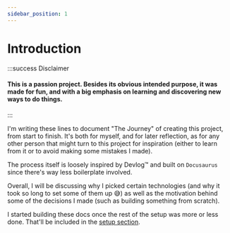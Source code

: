 ```yaml
---
sidebar_position: 1
---
```


# Introduction

:::success Disclaimer
#### This is a passion project. Besides its obvious intended purpose, it was made for fun, and with a big emphasis on learning and discovering new ways to do things.
:::

I'm writing these lines to document "The Journey" of creating this project, from start to finish. It's both for myself, and for later reflection, as for any other person that might turn to this project for inspiration (either to learn from it or to avoid making some mistakes I made).

The process itself is loosely inspired by Devlog&trade; and built on `Docusaurus` since there's way less boilerplate involved. 

Overall, I will be discussing why I picked certain technologies (and why it took so long to set some of them up 😅) as well as the motivation behind some of the decisions I made (such as building something from scratch).

I started building these docs once the rest of the setup was more or less done. That'll be included in the [setup section](./setup).

<!-- Also, I recommend starting with the [overview](./overview) section, as it will give you a better idea of how the project is set up. -->